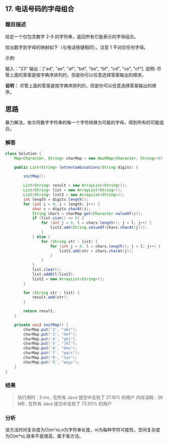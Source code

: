 
## 17. 电话号码的字母组合

### 题目描述
给定一个仅包含数字 2-9 的字符串，返回所有它能表示的字母组合。

给出数字到字母的映射如下（与电话按键相同）。注意 1 不对应任何字母。



示例:

输入："23"
输出：["ad", "ae", "af", "bd", "be", "bf", "cd", "ce", "cf"].
说明:
尽管上面的答案是按字典序排列的，但是你可以任意选择答案输出的顺序。


**说明：** 尽管上面的答案是按字典序排列的，但是你可以任意选择答案输出的顺序。
 


## 思路
暴力解法，依次将数字字符串的每一个字符转换为可能的字母，得到所有的可能组合。

### 解答

```java
class Solution {
    Map<Character, String> charMap = new HashMap<Character, String>(8);

	public List<String> letterCombinations(String digits) {

		initMap();

		List<String> result = new ArrayList<String>();
		List<String> list = new ArrayList<String>();
		List<String> list2 = new ArrayList<String>();
		int length = digits.length();
		for (int i = 0; i < length; i++) {
			char c = digits.charAt(i);
			String chars = charMap.get(Character.valueOf(c));
			if (list.size() == 0) {
				for (int j = 0, l = chars.length(); j < l; j++) {
					list2.add(String.valueOf(chars.charAt(j)));
				}
			} else {
				for (String str : list) {
					for (int j = 0, l = chars.length(); j < l; j++) {
						list2.add(str + chars.charAt(j));
					}
				}
			}
			list.clear();
			list.addAll(list2);
			list2 = new ArrayList<String>();
		}

		for (String str : list) {
			result.add(str);
		}

		return result;
	}

	private void initMap() {
		charMap.put('2', "abc");
		charMap.put('3', "def");
		charMap.put('4', "ghi");
		charMap.put('5', "jkl");
		charMap.put('6', "mno");
		charMap.put('7', "pqrs");
		charMap.put('8', "tuv");
		charMap.put('9', "wxyz");
	}
}
```

### 结果
>执行用时 :
3 ms
, 在所有 Java 提交中击败了
21.16%
的用户
内存消耗 :
36 MB
, 在所有 Java 提交中击败了
73.55%
的用户

### 分析
该方法时间复杂度为O(m^n),n为字符串长度，m为每种字符可能性，空间复杂度为O(m*n),效率不是很高，属于笨方法。
